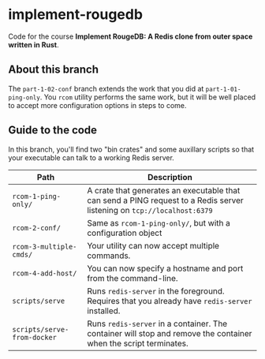 # implement-rougedb

Code for the course **Implement RougeDB: A Redis clone from outer space written in
Rust**.

## About this branch

The `part-1-02-conf` branch extends the work that you did at
`part-1-01-ping-only`. You `rcom` utility performs the same work, but it will be
well placed to accept more configuration options in steps to come.

## Guide to the code

In this branch, you'll find two "bin crates"  and some auxillary scripts so that
your executable can talk to a working Redis server.

| Path | Description |
|------|--------------|
| `rcom-1-ping-only/` | A crate that generates an executable that can send a PING request to a Redis server listening on `tcp://localhost:6379` |
| `rcom-2-conf/` | Same as `rcom-1-ping-only/`, but with a configuration object |
| `rcom-3-multiple-cmds/` | Your utility can now accept multiple commands. |
| `rcom-4-add-host/` | You can now specify a hostname and port from the command-line. |
| `scripts/serve` | Runs `redis-server` in the foreground. Requires that you already have `redis-server` installed. |
| `scripts/serve-from-docker` | Runs `redis-server` in a container. The container will stop and remove the container when the script terminates. |
